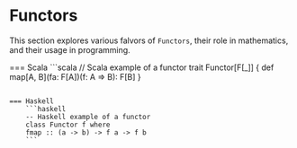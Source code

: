 # Functors

This section explores various falvors of `Functors`, their role in mathematics, and their usage in programming.




=== Scala
    ```scala
    // Scala example of a functor
    trait Functor[F[_]] {
    def map[A, B](fa: F[A])(f: A => B): F[B]
    }
```

=== Haskell
    ```haskell
    -- Haskell example of a functor
    class Functor f where
    fmap :: (a -> b) -> f a -> f b
    ```